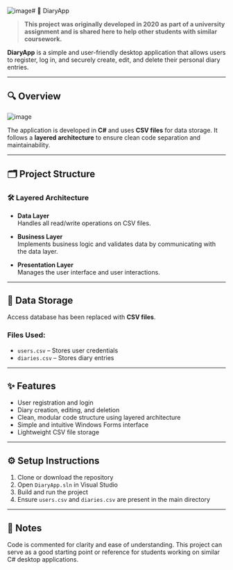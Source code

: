 ![image](https://github.com/user-attachments/assets/f577dc97-ebd6-4bb8-9606-fe39da313264)# 📓 DiaryApp

> **This project was originally developed in 2020 as part of a university assignment and is shared here to help other students with similar coursework.**

**DiaryApp** is a simple and user-friendly desktop application that allows users to register, log in, and securely create, edit, and delete their personal diary entries.

---

## 🔍 Overview

![image](https://github.com/user-attachments/assets/9a4257f0-d7dd-4bb7-9a3e-cc94cd7fa317)

The application is developed in **C#** and uses **CSV files** for data storage. It follows a **layered architecture** to ensure clean code separation and maintainability.

---

## 🗂️ Project Structure

### 🛠️ Layered Architecture

- **Data Layer**  
  Handles all read/write operations on CSV files.

- **Business Layer**  
  Implements business logic and validates data by communicating with the data layer.

- **Presentation Layer**  
  Manages the user interface and user interactions.

---

## 💾 Data Storage

Access database has been replaced with **CSV files**.

### Files Used:
- `users.csv` – Stores user credentials  
- `diaries.csv` – Stores diary entries

---

## ✨ Features

- User registration and login
- Diary creation, editing, and deletion
- Clean, modular code structure using layered architecture
- Simple and intuitive Windows Forms interface
- Lightweight CSV file storage

---

## ⚙️ Setup Instructions

1. Clone or download the repository  
2. Open `DiaryApp.sln` in Visual Studio  
3. Build and run the project  
4. Ensure `users.csv` and `diaries.csv` are present in the main directory

---

## 📝 Notes

Code is commented for clarity and ease of understanding. This project can serve as a good starting point or reference for students working on similar C# desktop applications.
